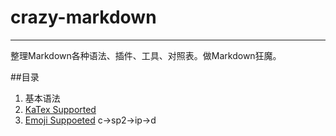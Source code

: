 # crazy-markdown
----

整理Markdown各种语法、插件、工具、对照表。做Markdown狂魔。



##目录

1. 基本语法
2. [KaTex Supported](katex_supported.md)
3. [Emoji Suppoeted](emoji-cheat-sheet.md)
c->sp2->ip->d
